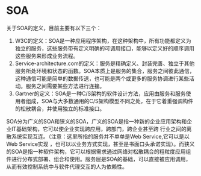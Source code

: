 # SOA
关于SOA的定义，目前主要有以下三个：
1. W3C的定义：SOA是一种应用程序架构，在这种架构中，所有功能都定义为独立的服务，这些服务带有定义明确的可调用接口，能够以定义好的顺序调用这些服务来形成业务流程。
2. Service-architecture.com的定义：服务是精确定义、封装完善、独立于其他服务所处环境和状态的函数。SOA本质上是服务的集合，服务之间彼此通信，这种通信可能是简单的数据传送，也可能是两个或更多的服务协调进行某些活动。服务之间需要某些方法进行连接。
3. Gartner的定义：SOA是一种C/S架构的软件设计方法，应用由服务和服务使用者组成，SOA与大多数通用的C/S架构模型不同之处，在于它着重强调构件的松散耦合，并使用独立的标准接口。

SOA分为广义的SOA和狭义的SOA，广义的SOA是指一种新的企业应用架构和企业IT基础架构，它可以使企业实现跨应用，跨部门，跨企业甚至跨 行业之间的离散系统实现互连。（注意：这里所指的服务并不单单是Web Service,它可以是以Web Service实现 ，也可以以业务方式实现，甚至是书面口头承诺实现）。而狭义的SOA是指一种软件架构，它可以根据需求通过网络对松散耦合的粗粒度应用组件进行分布式部署、组合和使用。服务层是SOA的基础，可以直接被应用调用，从而有效控制系统中与软件代理交互的人为依赖性。

